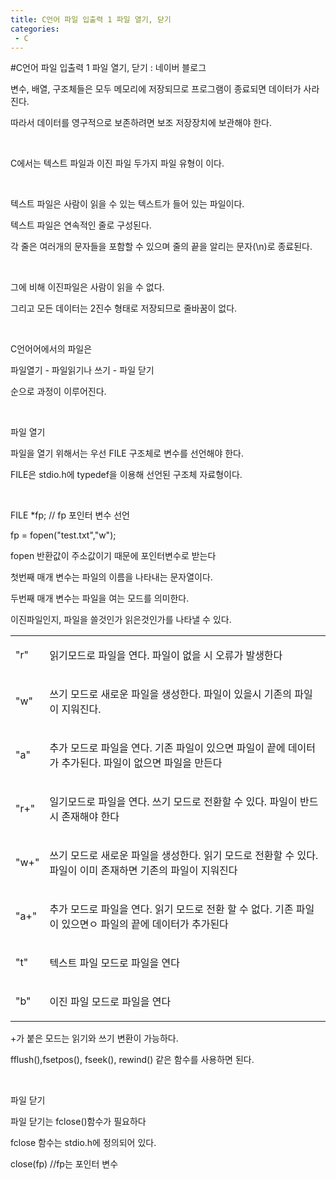 ```yaml
---
title: C언어 파일 입출력 1 파일 열기, 닫기
categories:
 - C
---
```

#C언어 파일 입출력 1 파일 열기, 닫기 : 네이버 블로그
<div class="wrap_rabbit pcol2 _param(1) _postViewArea221563410408" id="post-view221563410408">
<!-- Rabbit HTML --><div class="se-viewer se-theme-default" lang="ko-KR">
<!-- SE_DOC_HEADER_END -->
<div class="se-main-container">
<div class="se-component se-text se-l-default" id="SE-b7cce54d-62de-4d7e-939a-f272c8428d60">
<div class="se-component-content">
<div class="se-section se-section-text se-l-default">
<div class="se-module se-module-text"><!-- SE-TEXT { --><p class="se-text-paragraph se-text-paragraph-align-" id="SE-aa375247-4057-4d84-9319-90cf0414ef44" style=""><span class="se-fs- se-ff-" id="SE-95a417df-988e-4691-b12b-f40c7dcea7d8" style="">변수, 배열, 구조체들은 모두 메모리에 저장되므로 프로그램이 종료되면 데이터가 사라진다.</span></p><!-- } SE-TEXT --><!-- SE-TEXT { --><p class="se-text-paragraph se-text-paragraph-align-" id="SE-78061924-64b7-429c-a02c-74fc360783c2" style=""><span class="se-fs- se-ff-" id="SE-17bbf1cb-3311-46eb-b6b7-9944f31bfea3" style="">따라서 데이터를 영구적으로 보존하려면 보조 저장장치에 보관해야 한다.</span></p><!-- } SE-TEXT --><!-- SE-TEXT { --><p class="se-text-paragraph se-text-paragraph-align-" id="SE-4e2ae850-a62b-4c5e-9b1f-f25dafccefa4" style=""><span class="se-fs- se-ff-" id="SE-f124b8e5-e1a8-4daa-a82a-6e8895754fc5" style="">​</span></p><!-- } SE-TEXT --><!-- SE-TEXT { --><p class="se-text-paragraph se-text-paragraph-align-" id="SE-286c59b7-b467-4bff-95cb-83e891e99d58" style=""><span class="se-fs- se-ff-" id="SE-a690b4a5-8770-4fb7-975b-4c94718b2f18" style="">C에서는 텍스트 파일과 이진 파일 두가지 파일 유형이 이다.</span></p><!-- } SE-TEXT --><!-- SE-TEXT { --><p class="se-text-paragraph se-text-paragraph-align-" id="SE-ce4e4acc-aae1-4ec7-8e3c-c4d52e225fc7" style=""><span class="se-fs- se-ff-" id="SE-27e1a73c-3bfe-4d51-9ba5-0613fb2934bd" style="">​</span></p><!-- } SE-TEXT --><!-- SE-TEXT { --><p class="se-text-paragraph se-text-paragraph-align-" id="SE-49e9d8a7-6705-4c2e-87cd-e8a01d8c2384" style=""><span class="se-fs- se-ff-" id="SE-b9b11db3-703a-4d06-930f-f20742c151a7" style="">텍스트 파일은 사람이 읽을 수 있는 텍스트가 들어 있는 파일이다.</span></p><!-- } SE-TEXT --><!-- SE-TEXT { --><p class="se-text-paragraph se-text-paragraph-align-" id="SE-b238bbd6-f72e-4e3a-8c86-90b7206a5d90" style=""><span class="se-fs- se-ff-" id="SE-b2f0a921-10c1-4193-8bda-73cfb2c2085b" style="">텍스트 파일은 연속적인 줄로 구성된다.</span></p><!-- } SE-TEXT --><!-- SE-TEXT { --><p class="se-text-paragraph se-text-paragraph-align-" id="SE-b1c8f979-b962-4064-a6d3-91084395d298" style=""><span class="se-fs- se-ff-" id="SE-6b219494-ef82-4fa2-b7e6-f93b47d5dee4" style="">각 줄은 여러개의 문자들을 포함할 수 있으며 줄의 끝을 알리는 문자(\n)로 종료된다.</span></p><!-- } SE-TEXT --><!-- SE-TEXT { --><p class="se-text-paragraph se-text-paragraph-align-" id="SE-d5cda0f9-91b7-4a4c-82e8-feef8aa3bfff" style=""><span class="se-fs- se-ff-" id="SE-1c094db9-ccfe-4386-a7a1-3527e787e9b6" style="">​</span></p><!-- } SE-TEXT --><!-- SE-TEXT { --><p class="se-text-paragraph se-text-paragraph-align-" id="SE-edd2b2c9-9bfd-4c03-bf3d-2a53709b1822" style=""><span class="se-fs- se-ff-" id="SE-387952cc-b429-425b-ad1f-f7264e4f0d7d" style="">그에 비해 이진파일은 사람이 읽을 수 없다.</span></p><!-- } SE-TEXT --><!-- SE-TEXT { --><p class="se-text-paragraph se-text-paragraph-align-" id="SE-ba7e781f-1679-46d4-97d9-dce1cea0668a" style=""><span class="se-fs- se-ff-" id="SE-7b9d2b02-1910-49d7-8506-48104d32504e" style="">그리고 모든 데이터는 2진수 형태로 저장되므로 줄바꿈이 없다.</span></p><!-- } SE-TEXT --><!-- SE-TEXT { --><p class="se-text-paragraph se-text-paragraph-align-" id="SE-3e3984ba-b3ca-4e0c-9b17-28699ad9b365" style=""><span class="se-fs- se-ff-" id="SE-230de3db-919c-4565-8cd0-9985da30239b" style="">​</span></p><!-- } SE-TEXT --><!-- SE-TEXT { --><p class="se-text-paragraph se-text-paragraph-align-" id="SE-3aca3df4-cda0-4914-ba52-f73d6aaf6143" style=""><span class="se-fs- se-ff-" id="SE-5da5e368-f230-4b4a-9bcd-a37e11d9fb3d" style="">C언어어에서의 파일은</span></p><!-- } SE-TEXT --><!-- SE-TEXT { --><p class="se-text-paragraph se-text-paragraph-align-" id="SE-92961683-e28d-4f0d-bba5-6361e9ab48e4" style=""><span class="se-fs- se-ff-" id="SE-0119ecae-a8e6-41bf-8e20-b82b2f00dfe0" style="">파일열기 - 파일읽기나 쓰기 - 파일 닫기</span></p><!-- } SE-TEXT --><!-- SE-TEXT { --><p class="se-text-paragraph se-text-paragraph-align-" id="SE-6d6aa3e3-2407-4878-b3e2-451d90d487d5" style=""><span class="se-fs- se-ff-" id="SE-ed2dc841-655c-4d40-a123-49289879a5d9" style="">순으로 과정이 이루어진다.</span></p><!-- } SE-TEXT --><!-- SE-TEXT { --><p class="se-text-paragraph se-text-paragraph-align-" id="SE-7b55a39d-e80d-4bb7-9049-efab7855128c" style=""><span class="se-fs- se-ff-" id="SE-af28d56b-eb57-4437-86e5-a941dbbbacb6" style="">​</span></p><!-- } SE-TEXT --><!-- SE-TEXT { --><p class="se-text-paragraph se-text-paragraph-align-" id="SE-b1511451-9d1e-41c6-969a-d798d01d1e1e" style=""><span class="se-fs- se-ff-" id="SE-7917043c-da5f-44ff-8574-5f3428daf72a" style="">파일 열기</span></p><!-- } SE-TEXT --><!-- SE-TEXT { --><p class="se-text-paragraph se-text-paragraph-align-" id="SE-48da564f-29ad-48d7-850a-78209347dac6" style=""><span class="se-fs- se-ff-" id="SE-14e0d9ef-3584-48e4-af4e-3f3b7f097ea6" style="">파일을 열기 위해서는 우선 FILE 구조체로 변수를 선언해야 한다.</span></p><!-- } SE-TEXT --><!-- SE-TEXT { --><p class="se-text-paragraph se-text-paragraph-align-" id="SE-30c5174e-3115-481f-84ec-06348f0fc589" style=""><span class="se-fs- se-ff-" id="SE-3029bb42-84a2-4379-90e1-bf2d468fb41b" style="">FILE은 stdio.h에 typedef을 이용해 선언된 구조체 자료형이다.</span></p><!-- } SE-TEXT --><!-- SE-TEXT { --><p class="se-text-paragraph se-text-paragraph-align-" id="SE-96dc7b82-b171-4a96-ad18-fff2ab931bae" style=""><span class="se-fs- se-ff-" id="SE-db6bca65-b00e-4d01-85bf-e9f5883fd839" style="">​</span></p><!-- } SE-TEXT --><!-- SE-TEXT { --><p class="se-text-paragraph se-text-paragraph-align-" id="SE-bebe22dd-0d52-4e0d-8f48-00640152e8e3" style=""><span class="se-fs- se-ff-" id="SE-fcaa33d4-cd7b-4593-b170-bc8576d5bba9" style="">FILE *fp; // fp 포인터 변수 선언</span></p><!-- } SE-TEXT --><!-- SE-TEXT { --><p class="se-text-paragraph se-text-paragraph-align-" id="SE-70a21b06-766d-43dd-ba26-d428d010d266" style=""><span class="se-fs- se-ff-" id="SE-49d00d96-7445-4db6-87e6-0628dbfaa594" style="">fp = fopen("test.txt","w"); </span></p><!-- } SE-TEXT --><!-- SE-TEXT { --><p class="se-text-paragraph se-text-paragraph-align-" id="SE-a263a8ba-7bd1-4593-a498-26346fca2011" style=""><span class="se-fs- se-ff-" id="SE-21aea196-d1f5-4a27-a071-eb48845d9d10" style="">fopen 반환값이 주소값이기 때문에 포인터변수로 받는다</span></p><!-- } SE-TEXT --><!-- SE-TEXT { --><p class="se-text-paragraph se-text-paragraph-align-" id="SE-81ccb234-cfda-467b-873c-f1c4c808f44c" style=""><span class="se-fs- se-ff-" id="SE-17e4bacc-cb62-492b-99a9-1e9510a47a9c" style="">첫번째 매개 변수는 파일의 이름을 나타내는 문자열이다.</span></p><!-- } SE-TEXT --><!-- SE-TEXT { --><p class="se-text-paragraph se-text-paragraph-align-" id="SE-b139ca60-456f-4a4d-83ef-e68d37e35b50" style=""><span class="se-fs- se-ff-" id="SE-89bbf3ef-7329-4bd6-8827-649e84098143" style="">두번째 매개 변수는 파일을 여는 모드를 의미한다.</span></p><!-- } SE-TEXT --><!-- SE-TEXT { --><p class="se-text-paragraph se-text-paragraph-align-" id="SE-32014bcf-e36e-4312-a577-ea100d1fbabf" style=""><span class="se-fs- se-ff-" id="SE-69180309-181d-4f02-be9a-f47c9316f8af" style="">이진파일인지, 파일을 쓸것인가 읽은것인가를 나타낼 수 있다.</span></p><!-- } SE-TEXT --></div>
</div>
</div>
</div> <div class="se-component se-table se-l-default" id="SE-f22b5a99-7d36-4151-a7ba-2b3f043e6a42">
<div class="se-component-content">
<div class="se-section se-section-table se-l-default se-section-align-" style="width: 100%;">
<div class="se-table-container">
<table class="se-table-content" style="">
<tbody><tr class="se-tr"><td class="se-cell" colspan="1" rowspan="1" style="width: 8.869999999999997%; height: 43.0px;  "><div class="se-module se-module-text"><p class="se-text-paragraph se-text-paragraph-align-" id="SE-c1ee448a-59d3-4b7d-b4c6-fb64e134d4ac" style=""><span class="se-fs- se-ff-" id="SE-8184c6d3-8d76-46d6-8cdd-c53ef1583b91" style="">"r"</span></p></div></td><td class="se-cell" colspan="1" rowspan="1" style="width: 91.13%; height: 43.0px;  "><div class="se-module se-module-text"><p class="se-text-paragraph se-text-paragraph-align-" id="SE-a8a6daa7-ec9b-4e76-869b-06dbb59c6199" style=""><span class="se-fs- se-ff-" id="SE-f50c15ec-ea09-4e98-ae43-18808183e786" style="">읽기모드로 파일을 연다. 파일이 없을 시 오류가 발생한다</span></p></div></td></tr><tr class="se-tr"><td class="se-cell" colspan="1" rowspan="1" style="width: 8.869999999999997%; height: 43.0px;  "><div class="se-module se-module-text"><p class="se-text-paragraph se-text-paragraph-align-" id="SE-01b464b2-72cf-41ab-9993-99ca127d4586" style=""><span class="se-fs- se-ff-" id="SE-4529f87e-d240-42a2-8566-0027157da467" style="">"w"</span></p></div></td><td class="se-cell" colspan="1" rowspan="1" style="width: 91.13%; height: 43.0px;  "><div class="se-module se-module-text"><p class="se-text-paragraph se-text-paragraph-align-" id="SE-90147210-541c-41c8-b7d0-b103bcf89c10" style=""><span class="se-fs- se-ff-" id="SE-2eab9188-f6fd-453e-adc3-7bac13726104" style="">쓰기 모드로 새로운 파일을 생성한다. 파일이 있을시 기존의 파일이 지워진다.</span></p></div></td></tr><tr class="se-tr"><td class="se-cell" colspan="1" rowspan="1" style="width: 8.869999999999997%; height: 43.0px;  "><div class="se-module se-module-text"><p class="se-text-paragraph se-text-paragraph-align-" id="SE-91afe143-45b3-489b-8851-5f2aca8a3ed5" style=""><span class="se-fs- se-ff-" id="SE-7a7397c7-9d85-4c45-90d0-f8ae1306ce02" style="">"a"</span></p></div></td><td class="se-cell" colspan="1" rowspan="1" style="width: 91.13%; height: 43.0px;  "><div class="se-module se-module-text"><p class="se-text-paragraph se-text-paragraph-align-" id="SE-7d5c98ed-3179-4c1a-b620-7bce4a01dfc0" style=""><span class="se-fs- se-ff-" id="SE-4c610e7b-30af-48bd-8058-39e99114e340" style="">추가 모드로 파일을 연다. 기존 파일이 있으면 파일이 끝에 데이터가 추가된다. 파일이 없으면 파일을 만든다</span></p></div></td></tr><tr class="se-tr"><td class="se-cell" colspan="1" rowspan="1" style="width: 8.869999999999997%; height: 43.0px;  "><div class="se-module se-module-text"><p class="se-text-paragraph se-text-paragraph-align-" id="SE-1947dca0-6885-4ccc-91a1-697f58137ed8" style=""><span class="se-fs- se-ff-" id="SE-77e292d6-d5ba-4a3a-a524-e961ac8c6916" style="">"r+"</span></p></div></td><td class="se-cell" colspan="1" rowspan="1" style="width: 91.13%; height: 43.0px;  "><div class="se-module se-module-text"><p class="se-text-paragraph se-text-paragraph-align-" id="SE-b8cb3073-1be6-454d-bb4a-8a5afbaa101e" style=""><span class="se-fs- se-ff-" id="SE-6b28cb95-850c-4d05-8233-5292e71af959" style="">일기모드로 파일을 연다. 쓰기 모드로 전환할 수 있다. 파일이 반드시 존재해야 한다</span></p></div></td></tr><tr class="se-tr"><td class="se-cell" colspan="1" rowspan="1" style="width: 8.869999999999997%; height: 43.0px;  "><div class="se-module se-module-text"><p class="se-text-paragraph se-text-paragraph-align-" id="SE-a84c88af-a27f-4553-97ff-0c2d586213c3" style=""><span class="se-fs- se-ff-" id="SE-3bdaa411-c4a3-4b8c-a4a6-5490cc089c89" style="">"w+"</span></p></div></td><td class="se-cell" colspan="1" rowspan="1" style="width: 91.13%; height: 43.0px;  "><div class="se-module se-module-text"><p class="se-text-paragraph se-text-paragraph-align-" id="SE-dc5dc921-d034-435d-bd37-de18f3edfcf5" style=""><span class="se-fs- se-ff-" id="SE-4921430f-5cdb-4a60-8e30-5e33aeea9034" style="">쓰기 모드로 새로운 파일을 생성한다. 읽기 모드로 전환할 수 있다. 파일이 이미 존재하면 기존의 파일이 지워진다</span></p></div></td></tr><tr class="se-tr"><td class="se-cell" colspan="1" rowspan="1" style="width: 8.869999999999997%; height: 43.0px;  "><div class="se-module se-module-text"><p class="se-text-paragraph se-text-paragraph-align-" id="SE-000c68f2-6665-4806-acd5-9bc876aca4c8" style=""><span class="se-fs- se-ff-" id="SE-d988aed0-2f9e-4e5c-9cbc-fe884523114a" style="">"a+"</span></p></div></td><td class="se-cell" colspan="1" rowspan="1" style="width: 91.13%; height: 43.0px;  "><div class="se-module se-module-text"><p class="se-text-paragraph se-text-paragraph-align-" id="SE-fbc91371-09c6-4db6-8fdb-5e2f6c0f3e76" style=""><span class="se-fs- se-ff-" id="SE-b6f36081-19b2-4c15-bd29-dc09bf467590" style="">추가 모드로 파일을 연다. 읽기 모드로 전환 할 수 없다. 기존 파일이 있으면ㅇ 파일의 끝에 데이터가 추가된다</span></p></div></td></tr><tr class="se-tr"><td class="se-cell" colspan="1" rowspan="1" style="width: 8.869999999999997%; height: 43.0px;  "><div class="se-module se-module-text"><p class="se-text-paragraph se-text-paragraph-align-" id="SE-54e5c98d-7193-4f88-a3ea-5bb395fac7ff" style=""><span class="se-fs- se-ff-" id="SE-9823ae9e-b702-4fdd-9b9e-1e41ef45c902" style="">"t"</span></p></div></td><td class="se-cell" colspan="1" rowspan="1" style="width: 91.13%; height: 43.0px;  "><div class="se-module se-module-text"><p class="se-text-paragraph se-text-paragraph-align-" id="SE-3066e417-632a-4576-be07-f5c0c222b8d0" style=""><span class="se-fs- se-ff-" id="SE-a0b2e136-6f34-473f-a8bd-53a28c74571c" style="">텍스트 파일 모드로 파일을 연다</span></p></div></td></tr><tr class="se-tr"><td class="se-cell" colspan="1" rowspan="1" style="width: 8.869999999999997%; height: 43.0px;  "><div class="se-module se-module-text"><p class="se-text-paragraph se-text-paragraph-align-" id="SE-832c3726-5370-461d-93c9-5a280dfa908a" style=""><span class="se-fs- se-ff-" id="SE-ff389556-357d-4b9b-97f4-4d9f97a895ae" style="">"b"</span></p></div></td><td class="se-cell" colspan="1" rowspan="1" style="width: 91.13%; height: 43.0px;  "><div class="se-module se-module-text"><p class="se-text-paragraph se-text-paragraph-align-" id="SE-a0b60bb0-29e6-433d-a202-da245535ade5" style=""><span class="se-fs- se-ff-" id="SE-b279b8fc-6cd8-4009-85f1-9690c456314f" style="">이진 파일 모드로 파일을 연다</span></p></div></td></tr></tbody>
</table>
</div>
</div>
</div>
<script class="__se_module_data" data-module='{"type":"v2_table", "id" : "SE-f22b5a99-7d36-4151-a7ba-2b3f043e6a42", "data": { "columnCount" : "3" }}' type="text/data"></script>
</div> <div class="se-component se-text se-l-default" id="SE-15cff970-f238-4a2c-9731-8789b8ca7237">
<div class="se-component-content">
<div class="se-section se-section-text se-l-default">
<div class="se-module se-module-text"><!-- SE-TEXT { --><p class="se-text-paragraph se-text-paragraph-align-" id="SE-836eca9a-ff75-4a30-8389-5abc1b8da55c" style=""><span class="se-fs- se-ff-" id="SE-290a6c59-f80c-4072-ac0e-d2f3b7732187" style="">+가 붙은 모드는 읽기와 쓰기 변환이 가능하다.</span></p><!-- } SE-TEXT --><!-- SE-TEXT { --><p class="se-text-paragraph se-text-paragraph-align-" id="SE-b25f667a-9ec4-4081-861d-35e0cd74ca9c" style=""><span class="se-fs- se-ff-" id="SE-d03b78cd-6a7a-4a8e-a782-0eba1c76ac53" style="">fflush(),fsetpos(), fseek(), rewind() 같은 함수를 사용하면 된다.</span></p><!-- } SE-TEXT --><!-- SE-TEXT { --><p class="se-text-paragraph se-text-paragraph-align-" id="SE-e475d181-5c76-497e-83bc-72ac85321ae4" style=""><span class="se-fs- se-ff-" id="SE-f26810f3-fea2-47a2-9503-ace880c9ae6a" style="">​</span></p><!-- } SE-TEXT --><!-- SE-TEXT { --><p class="se-text-paragraph se-text-paragraph-align-" id="SE-daad9f46-b52b-4adc-9b3a-f820ee840b9b" style=""><span class="se-fs- se-ff-" id="SE-a7b0ad32-95f7-49d5-a66e-aa95fc0e12a6" style="">파일 닫기</span></p><!-- } SE-TEXT --><!-- SE-TEXT { --><p class="se-text-paragraph se-text-paragraph-align-" id="SE-5c7e04c8-da64-4cdf-b9b4-b72591043d4b" style=""><span class="se-fs- se-ff-" id="SE-7d74c5fb-8840-448a-9344-b0e02b329c2c" style="">파일 닫기는 fclose()함수가 필요하다</span></p><!-- } SE-TEXT --><!-- SE-TEXT { --><p class="se-text-paragraph se-text-paragraph-align-" id="SE-1262a059-6395-430d-9665-3008f0663f72" style=""><span class="se-fs- se-ff-" id="SE-416c4065-1370-4377-bfeb-909ee6e5c13f" style="">fclose 함수는 stdio.h에 정의되어 있다.</span></p><!-- } SE-TEXT --><!-- SE-TEXT { --><p class="se-text-paragraph se-text-paragraph-align-" id="SE-98f7e5e7-fe63-42ae-96cb-1d1aad0fd3d3" style=""><span class="se-fs- se-ff-" id="SE-09f72b9b-e086-4131-9c26-09ad7ce95386" style="">close(fp) //fp는 포인터 변수</span></p><!-- } SE-TEXT --><!-- SE-TEXT { --><p class="se-text-paragraph se-text-paragraph-align-" id="SE-204e178e-9fdd-4c2d-bfcb-aa9e261a176f" style=""><span class="se-fs- se-ff-" id="SE-d717722d-903a-4dc5-96a8-bddca12a026d" style="">​</span></p><!-- } SE-TEXT --><!-- SE-TEXT { --><p class="se-text-paragraph se-text-paragraph-align-" id="SE-9d6a3225-0a0b-447f-9409-1dd0e7b4ae48" style=""><span class="se-fs- se-ff-" id="SE-312358cc-327a-41fa-9d59-7f5b41121a1a" style="">​</span></p><!-- } SE-TEXT --></div>
</div>
</div>
</div> </div>
</div>
</div>